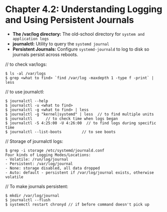 # **Chapter 4.2: Understanding Logging and Using Persistent Journals**

- **The /var/log directory:** The old-school directory for `system and application logs`
- **journalctl:** Utility to query the `systemd journal`
- **Persistent Journals:** Configure `systemd-journald` to log to disk so journals persist across reboots.

// to check var/logs:

    $ ls -al /var/logs  
    $ grep <what to find> `find /var/log -maxdepth 1 -type f -print` | less

// to use journalctl:

    $ journalctl --help
    $ journalctl -u <what to find>
    $ journalctl -g <what to find> | less
    $ journalctl -g "kernel|systemd" | less  // to find multiple units
    $ journalctl      // to check time when logs began
    $ journalctl -S 4:25:00 -U 4:26:00  // to find logs during specific time
    $ journalctl --list-boots         // to see boots

// Storage of journalctl logs:

    $ grep -i storage /etc/systemd/journald.conf
    Four kinds of Logging Modes/Locations:
    - Volatile: /run/log/journal
    - Persistent: /var/log/journal
    - None: storage disabled, all data dropped
    - Auto: default - persistent if /var/log/journal exists, otherwise volatile

// To make journals persistent:

    $ mkdir /var/log/journal
    $ journalctl --flush
    $ systemctl restart chronyd // if before command doesn't pick up
    